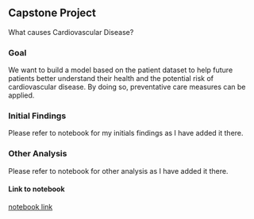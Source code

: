 ## Capstone Project

What causes Cardiovascular Disease?

### Goal

We want to build a model based on the patient dataset to help future patients better understand their health and the potential risk of cardiovascular disease. By doing so, preventative care measures can be applied. 

### Initial Findings

Please refer to notebook for my initials findings as I have added it there.

### Other Analysis

Please refer to notebook for other analysis as I have added it there.

#### Link to notebook

[notebook link](https://github.com/seyfullah642/ml-and-ai/blob/main/uc-berkley/captsone-project/capstone.ipynb)